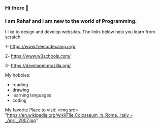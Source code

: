### Hi there 👋

### I am Rahaf and I am new to the world of Programming.
I like to design and develop websites.
The links below help you learn from scratch:

1- https://www.freecodecamp.org/

2- https://www.w3schools.com/

3- https://developer.mozilla.org/

My hobbies:

- reading
- drawing
-  learning languages
-  coding
  
My favorite Place to visit:
<img src= "https://en.wikipedia.org/wiki/File:Colosseum_in_Rome,_Italy_-_April_2007.jpg" 

